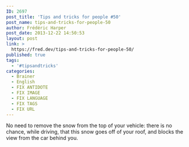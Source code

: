 ```yaml
---
ID: 2697
post_title: 'Tips and tricks for people #50'
post_name: tips-and-tricks-for-people-50
author: Frédéric Harper
post_date: 2013-12-22 14:50:53
layout: post
link: >
  https://fred.dev/tips-and-tricks-for-people-50/
published: true
tags:
  - '#tipsandtricks'
categories:
  - Brainer
  - English
  - FIX ANTIDOTE
  - FIX IMAGE
  - FIX LANGUAGE
  - FIX TAGS
  - FIX URL
---
```

No need to remove the snow from the top of your vehicle: there is no chance, while driving, that this snow goes off of your roof, and blocks the view from the car behind you.